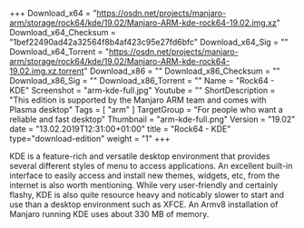 +++
Download_x64 = "https://osdn.net/projects/manjaro-arm/storage/rock64/kde/19.02/Manjaro-ARM-kde-rock64-19.02.img.xz"
Download_x64_Checksum = "1bef22490ad42a32564f8b4af423c95e27fd6bfc"
Download_x64_Sig = ""
Download_x64_Torrent = "https://osdn.net/projects/manjaro-arm/storage/rock64/kde/19.02/Manjaro-ARM-kde-rock64-19.02.img.xz.torrent"
Download_x86 = ""
Download_x86_Checksum = ""
Download_x86_Sig = ""
Download_x86_Torrent = ""
Name = "Rock64 - KDE"
Screenshot = "arm-kde-full.jpg"
Youtube = ""
ShortDescription = "This edition is supported by the Manjaro ARM team and comes with Plasma desktop"
Tags = [ "arm" ]
TargetGroup = "For people who want a reliable and fast desktop"
Thumbnail = "arm-kde-full.png"
Version = "19.02"
date = "13.02.2019T12:31:00+01:00"
title = "Rock64 - KDE"
type="download-edition"
weight = "1"
+++

KDE is a feature-rich and versatile desktop environment that provides several different styles of menu to access applications. An excellent built-in interface to easily access and install new themes, widgets, etc, from the internet is also worth mentioning. While very user-friendly and certainly flashy, KDE is also quite resource heavy and noticably slower to start and use than a desktop environment such as XFCE. An Armv8 installation of Manjaro running KDE uses about 330 MB of memory.

